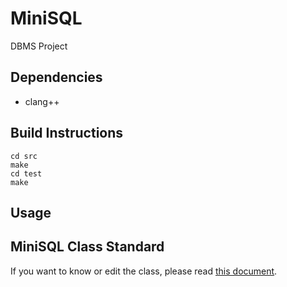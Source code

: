 # MiniSQL
DBMS Project

## Dependencies
- clang++

## Build Instructions
```
cd src
make
cd test
make
```

## Usage

## MiniSQL Class Standard
If you want to know or edit the class, please read [this document](./docs/class.md).
